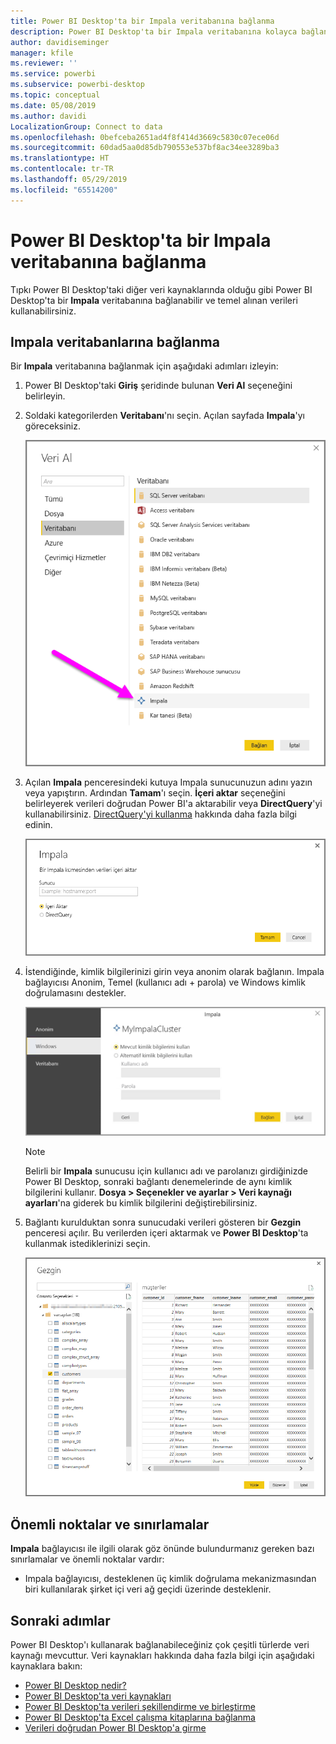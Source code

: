 ```yaml
---
title: Power BI Desktop'ta bir Impala veritabanına bağlanma
description: Power BI Desktop'ta bir Impala veritabanına kolayca bağlanma ve bu veritabanını kullanma
author: davidiseminger
manager: kfile
ms.reviewer: ''
ms.service: powerbi
ms.subservice: powerbi-desktop
ms.topic: conceptual
ms.date: 05/08/2019
ms.author: davidi
LocalizationGroup: Connect to data
ms.openlocfilehash: 0befceba2651ad4f8f414d3669c5830c07ece06d
ms.sourcegitcommit: 60dad5aa0d85db790553e537bf8ac34ee3289ba3
ms.translationtype: HT
ms.contentlocale: tr-TR
ms.lasthandoff: 05/29/2019
ms.locfileid: "65514200"
---
```

# <a name="connect-to-an-impala-database-in-power-bi-desktop"></a>Power BI Desktop'ta bir Impala veritabanına bağlanma
Tıpkı Power BI Desktop'taki diğer veri kaynaklarında olduğu gibi Power BI Desktop'ta bir **Impala** veritabanına bağlanabilir ve temel alınan verileri kullanabilirsiniz.

## <a name="connect-to-an-impala-database"></a>Impala veritabanlarına bağlanma
Bir **Impala** veritabanına bağlanmak için aşağıdaki adımları izleyin: 

1. Power BI Desktop'taki **Giriş** şeridinde bulunan **Veri Al** seçeneğini belirleyin. 

2. Soldaki kategorilerden **Veritabanı**'nı seçin. Açılan sayfada **Impala**'yı göreceksiniz.

    ![Veri Al](media/desktop-connect-impala/connect_impala_2.png)

3. Açılan **Impala** penceresindeki kutuya Impala sunucunuzun adını yazın veya yapıştırın. Ardından **Tamam**'ı seçin. **İçeri aktar** seçeneğini belirleyerek verileri doğrudan Power BI'a aktarabilir veya **DirectQuery**'yi kullanabilirsiniz. [DirectQuery'yi kullanma](desktop-use-directquery.md) hakkında daha fazla bilgi edinin.

    ![Impala penceresi](media/desktop-connect-impala/connect_impala_3a.png)

4. İstendiğinde, kimlik bilgilerinizi girin veya anonim olarak bağlanın. Impala bağlayıcısı Anonim, Temel (kullanıcı adı + parola) ve Windows kimlik doğrulamasını destekler.

    ![Impala bağlayıcısı](media/desktop-connect-impala/connect_impala_4.png)

    > [!NOTE]
    > Belirli bir **Impala** sunucusu için kullanıcı adı ve parolanızı girdiğinizde Power BI Desktop, sonraki bağlantı denemelerinde de aynı kimlik bilgilerini kullanır. **Dosya > Seçenekler ve ayarlar > Veri kaynağı ayarları**'na giderek bu kimlik bilgilerini değiştirebilirsiniz.


5. Bağlantı kurulduktan sonra sunucudaki verileri gösteren bir **Gezgin** penceresi açılır. Bu verilerden içeri aktarmak ve **Power BI Desktop**'ta kullanmak istediklerinizi seçin.

    ![Gezgin penceresi](media/desktop-connect-impala/connect_impala_5.png)

## <a name="considerations-and-limitations"></a>Önemli noktalar ve sınırlamalar
**Impala** bağlayıcısı ile ilgili olarak göz önünde bulundurmanız gereken bazı sınırlamalar ve önemli noktalar vardır:

* Impala bağlayıcısı, desteklenen üç kimlik doğrulama mekanizmasından biri kullanılarak şirket içi veri ağ geçidi üzerinde desteklenir.

## <a name="next-steps"></a>Sonraki adımlar
Power BI Desktop'ı kullanarak bağlanabileceğiniz çok çeşitli türlerde veri kaynağı mevcuttur. Veri kaynakları hakkında daha fazla bilgi için aşağıdaki kaynaklara bakın:

* [Power BI Desktop nedir?](desktop-what-is-desktop.md)
* [Power BI Desktop'ta veri kaynakları](desktop-data-sources.md)
* [Power BI Desktop'ta verileri şekillendirme ve birleştirme](desktop-shape-and-combine-data.md)
* [Power BI Desktop'ta Excel çalışma kitaplarına bağlanma](desktop-connect-excel.md)   
* [Verileri doğrudan Power BI Desktop'a girme](desktop-enter-data-directly-into-desktop.md)   

